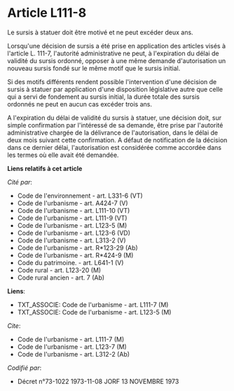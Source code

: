 # Article L111-8

Le sursis à statuer doit être motivé et ne peut excéder deux ans.

Lorsqu'une décision de sursis a été prise en application des articles visés à l'article L. 111-7, l'autorité administrative
ne peut, à l'expiration du délai de validité du sursis ordonné, opposer à une même demande d'autorisation un nouveau sursis
fondé sur le même motif que le sursis initial.

Si des motifs différents rendent possible l'intervention d'une décision de sursis à statuer par application d'une disposition
législative autre que celle qui a servi de fondement au sursis initial, la durée totale des sursis ordonnés ne peut en aucun
cas excéder trois ans.

A l'expiration du délai de validité du sursis à statuer, une décision doit, sur simple confirmation par l'intéressé de sa
demande, être prise par l'autorité administrative chargée de la délivrance de l'autorisation, dans le délai de deux mois
suivant cette confirmation. A défaut de notification de la décision dans ce dernier délai, l'autorisation est considérée
comme accordée dans les termes où elle avait été demandée.

**Liens relatifs à cet article**

_Cité par_:

  - Code de l'environnement - art. L331-6 (VT)
  - Code de l'urbanisme - art. A424-7 (V)
  - Code de l'urbanisme - art. L111-10 (VT)
  - Code de l'urbanisme - art. L111-9 (VT)
  - Code de l'urbanisme - art. L123-5 (M)
  - Code de l'urbanisme - art. L123-6 (VD)
  - Code de l'urbanisme - art. L313-2 (V)
  - Code de l'urbanisme - art. R*123-29 (Ab)
  - Code de l'urbanisme - art. R*424-9 (M)
  - Code du patrimoine. - art. L641-1 (V)
  - Code rural - art. L123-20 (M)
  - Code rural ancien - art. 7 (Ab)

**Liens**:

  - TXT_ASSOCIE: Code de l'urbanisme - art. L111-7 (M)
  - TXT_ASSOCIE: Code de l'urbanisme - art. L123-5 (M)

_Cite_:

  - Code de l'urbanisme - art. L111-7 (M)
  - Code de l'urbanisme - art. L123-7 (M)
  - Code de l'urbanisme - art. L312-2 (Ab)

_Codifié par_:

  - Décret n°73-1022 1973-11-08 JORF 13 NOVEMBRE 1973
